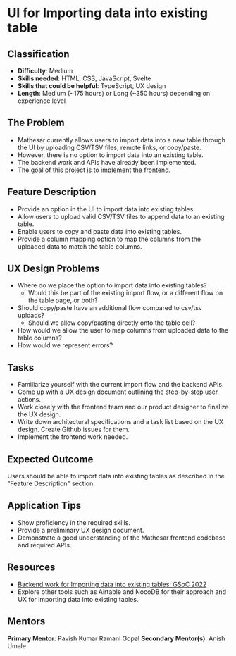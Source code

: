 # UI for Importing data into existing table

## Classification
- **Difficulty**: Medium
- **Skills needed**: HTML, CSS, JavaScript, Svelte
- **Skills that could be helpful**: TypeScript, UX design
- **Length**: Medium (~175 hours) or Long (~350 hours) depending on experience level

## The Problem
* Mathesar currently allows users to import data into a new table through the UI by uploading CSV/TSV files, remote links, or copy/paste.
* However, there is no option to import data into an existing table.
* The backend work and APIs have already been implemented.
* The goal of this project is to implement the frontend.

## Feature Description
* Provide an option in the UI to import data into existing tables.
* Allow users to upload valid CSV/TSV files to append data to an existing table.
* Enable users to copy and paste data into existing tables.
* Provide a column mapping option to map the columns from the uploaded data to match the table columns.

## UX Design Problems
* Where do we place the option to import data into existing tables?
  - Would this be part of the existing import flow, or a different flow on the table page, or both?
* Should copy/paste have an additional flow compared to csv/tsv uploads?
  - Should we allow copy/pasting directly onto the table cell?
* How would we allow the user to map columns from uploaded data to the table columns?
* How would we represent errors?

## Tasks
* Familiarize yourself with the current import flow and the backend APIs.
* Come up with a UX design document outlining the step-by-step user actions.
* Work closely with the frontend team and our product designer to finalize the UX design.
* Write down architectural specifications and a task list based on the UX design. Create Github issues for them.
* Implement the frontend work needed.

## Expected Outcome
Users should be able to import data into existing tables as described in the "Feature Description" section.

## Application Tips
* Show proficiency in the required skills.
* Provide a preliminary UX design document.
* Demonstrate a good understanding of the Mathesar frontend codebase and required APIs.

## Resources
* [Backend work for Importing data into existing tables: GSoC 2022](/community/gsoc/past/2022/importing-data-into-existing-tables)
* Explore other tools such as Airtable and NocoDB for their approach and UX for importing data into existing tables.

## Mentors
**Primary Mentor**: Pavish Kumar Ramani Gopal
**Secondary Mentor(s)**: Anish Umale